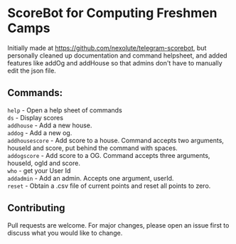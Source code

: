 # ScoreBot for Computing Freshmen Camps 

Initially made at https://github.com/nexolute/telegram-scorebot, but personally cleaned up documentation and command helpsheet, and added features like addOg and addHouse so that admins don't have to manually edit the json file.

## Commands:  
`help` - Open a help sheet of commands   
`ds` - Display scores  
`addhouse` - Add a new house.  
`addog` - Add a new og.  
`addhousescore` - Add score to a house. Command accepts two arguments, houseId and score, put behind the command with spaces.   
`addogscore` - Add score to a OG. Command accepts three arguments, houseId, ogId and score.   
`who` - get your User Id  
`addadmin` - Add an admin. Accepts one argument, userId.   
`reset` - Obtain a .csv file of current points and reset all points to zero.  

## Contributing
Pull requests are welcome. For major changes, please open an issue first to discuss what you would like to change.
